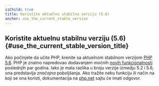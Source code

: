 ```yaml
---
isChild: true
title: Koristite aktuelnu stabilnu verziju (5.6)
anchor: use_the_current_stable_version
---
```


## Koristite aktuelnu stabilnu verziju (5.6) {#use_the_current_stable_version_title}

Ako počinjete da učite PHP, krenite sa aktuelnom stabilnom verzijom [PHP 5.6][php-release].
PHP je znatno napredovao dodavanjem moćnih [novih funkcionalnosti](#language_highlights) poslednjih par godina.
Iako je mala razlika u broju verzije izmedju 5.2 i 5.6, ona predstavlja _značajna_ poboljšanja. Ako tražite
neku funkciju ili način na koji se ona koristi, dokumentacija na [php.net][php-docs] sajtu će imati odgovor.

[php-release]: http://www.php.net/downloads.php
[php-docs]: http://www.php.net/manual/en/
